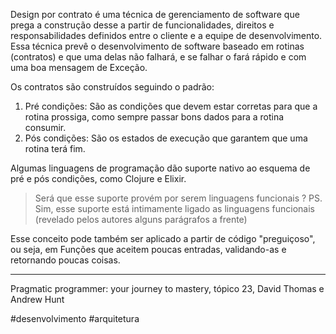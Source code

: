 Design por contrato é uma técnica de gerenciamento de software que prega a construção desse a partir de funcionalidades, direitos e responsabilidades definidos entre o cliente e a equipe de desenvolvimento. Essa técnica prevê o desenvolvimento de software baseado em rotinas (contratos) e que uma delas não falhará, e se falhar o fará rápido e com uma boa mensagem de Exceção.

Os contratos são construídos seguindo o padrão:
1.  Pré condições: São as condições que devem estar corretas para que a rotina prossiga, como sempre passar bons dados para a rotina consumir.
2.  Pós condições: São os estados de execução que garantem que uma rotina terá fim.

Algumas linguagens de programação dão suporte nativo ao esquema de pré e pós condições, como Clojure e Elixir.
>   Será que esse suporte provém por serem linguagens funcionais ?
>   PS. Sim, esse suporte está intimamente ligado as linguagens funcionais (revelado pelos autores alguns parágrafos a frente)

Esse conceito pode também ser aplicado a partir de código "preguiçoso", ou seja, em Funções que aceitem poucas entradas, validando-as e retornando poucas coisas.

---
Pragmatic programmer: your journey to mastery, tópico 23, David Thomas e Andrew Hunt

#desenvolvimento #arquitetura  